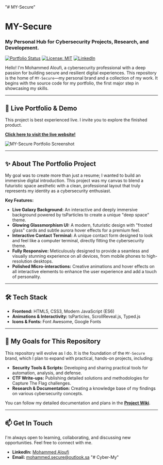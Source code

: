 "# MY-Secure" 
# MY-Secure
### My Personal Hub for Cybersecurity Projects, Research, and Development.

[![Portfolio Status](https://img.shields.io/badge/status-live-brightgreen)](https://mohammederror.github.io/MY-Secure/) [![License: MIT](https://img.shields.io/badge/License-MIT-blue.svg)](https://opensource.org/licenses/MIT) [![LinkedIn](https://img.shields.io/badge/LinkedIn-Mohammed%20Aloufi-blue?style=flat&logo=linkedin)](https://www.linkedin.com/in/mohammed-ali-s-aloufi-20036b37a/)

Hello! I'm Mohammed Aloufi, a cybersecurity professional with a deep passion for building secure and resilient digital experiences. This repository is the home of `MY-Secure`—my personal brand and a collection of my work. It begins with the source code for my portfolio, the first major step in showcasing my skills.

---

## 🚀 Live Portfolio & Demo

This project is best experienced live. I invite you to explore the finished product.

**[Click here to visit the live website!](https://mohammederror.github.io/MY-Secure/)**

![MY-Secure Portfolio Screenshot](URL_TO_YOUR_SCREENSHOT.png)

---

## ✨ About The Portfolio Project

My goal was to create more than just a resume; I wanted to build an immersive digital introduction. This project was my canvas to blend a futuristic space aesthetic with a clean, professional layout that truly represents my identity as a cybersecurity enthusiast.

**Key Features:**
* **Live Galaxy Background:** An interactive and deeply immersive background powered by tsParticles to create a unique "deep space" theme.
* **Glowing Glassmorphism UI:** A modern, futuristic design with "frosted glass" cards and subtle aurora hover effects for a premium feel.
* **Interactive Contact Terminal:** A unique contact form designed to look and feel like a computer terminal, directly fitting the cybersecurity theme.
* **Fully Responsive:** Meticulously designed to provide a seamless and visually stunning experience on all devices, from mobile phones to high-resolution desktops.
* **Polished Micro-interactions:** Creative animations and hover effects on all interactive elements to enhance the user experience and add a touch of personality.

---

## 🛠️ Tech Stack

* **Frontend:** HTML5, CSS3, Modern JavaScript (ES6)
* **Animations & Interactivity:** tsParticles, ScrollReveal.js, Typed.js
* **Icons & Fonts:** Font Awesome, Google Fonts

---

## 🔭 My Goals for This Repository

This repository will evolve as I do. It is the foundation of the `MY-Secure` brand, which I plan to expand with practical, hands-on projects, including:

* **Security Tools & Scripts:** Developing and sharing practical tools for automation, analysis, and defense.
* **CTF Write-ups:** Publishing detailed solutions and methodologies for Capture The Flag challenges.
* **Research & Documentation:** Creating a knowledge base of my findings on various cybersecurity concepts.

You can follow my detailed documentation and plans in the **[Project Wiki](https://github.com/MohammedError/MY-Secure/wiki)**.

---

## 📫 Get In Touch

I'm always open to learning, collaborating, and discussing new opportunities. Feel free to connect with me.

* **LinkedIn:** [Mohammed Aloufi](https://www.linkedin.com/in/mohammed-ali-s-aloufi-20036b37a/)
* **Email:** [mohammed.secure@outlook.sa](mailto:mohammed.secure@outlook.sa)
"# Cyber-My" 
